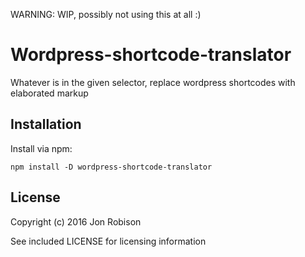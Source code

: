 WARNING: WIP, possibly not using this at all :)

Wordpress-shortcode-translator
==============================

Whatever is in the given selector, replace wordpress shortcodes with elaborated markup

Installation
------------

Install via npm:

    npm install -D wordpress-shortcode-translator

License
-------

Copyright (c) 2016 Jon Robison

See included LICENSE for licensing information

